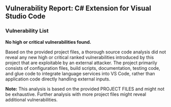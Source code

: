 ## Vulnerability Report: C# Extension for Visual Studio Code

### Vulnerability List

**No high or critical vulnerabilities found.**

Based on the provided project files, a thorough source code analysis did not reveal any new high or critical ranked vulnerabilities introduced by this project that are exploitable by an external attacker. The project primarily consists of configuration files, build scripts, documentation, testing code, and glue code to integrate language services into VS Code, rather than application code directly handling external inputs.

**Note:** This analysis is based on the provided PROJECT FILES and might not be exhaustive. Further analysis with more project files might reveal additional vulnerabilities.